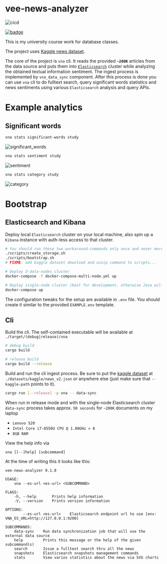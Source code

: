 [kaggle-dataset]: https://www.kaggle.com/rmisra/news-category-dataset

# vee-news-analyzer

![cicd](https://github.com/Veetaha/vee-news-analyzer/workflows/cicd/badge.svg)

[![badge](https://img.shields.io/badge/docs-master-blue.svg)](https://veetaha.github.io/vee-news-analyzer/vna/)


This is my university course work for database classes.

The project uses [Kaggle news dataset][kaggle-dataset].

The core of the project is `vna` cli.
It reads the provided **`~200K`** articles from the data source and puts them into [`Elasticsearch`](https://github.com/elastic/elasticsearch) cluster while analyzing
the obtained textual information sentiment.
The ingest process is implemented by `vna_data_sync` component.
After this process is done you can use `vna` cli to do fulltext search,
query significant words statistics and news sentiments using various `Elasticsearch`
analysis and query APIs.

# Example analytics

## Significant words

```bash
vna stats significant-words study
```

![significant_words](https://user-images.githubusercontent.com/36276403/82747264-e4128000-9d9f-11ea-8a96-4b167013dc13.png)

```bash
vna stats sentiment study
```

![sentiment](https://user-images.githubusercontent.com/36276403/82749758-1c23be00-9db4-11ea-9302-631ab37f70dc.png)

```bash
vna stats category study
```

![category](https://user-images.githubusercontent.com/36276403/82750418-aff78900-9db8-11ea-82c6-22044ad292c9.png)


# Bootstrap

## Elasticsearch and Kibana

Deploy local `Elasticsearch` cluster on your local machine, also
spin up a `Kibana` instance with auth-less access to that cluster.
```bash
# You should run these two workaround-commands only once and never more (at least I hope so)
./scripts/create_storage.sh
./scripts/bootstrap.sh
# FIXME: add kaggle dataset download and unzip command to scripts...

# Deploy 3-data-nodes cluster
docker-compose -f docker-compose-multi-node.yml up

# Deploy single-node cluster (best for development, otherwise Java will eat your RAM)
docker-compose up
```
The configuration tweaks for the setup are available in `.env` file.
You should create it similar to the provided `EXAMPLE.env` template.

## Cli

Build the cli. The self-contained executable will be available at `./target/(debug|release)/vna`

```bash
# debug build
cargo build

# release build
cargo build --release
```

Build and run the cli ingest process. Be sure to put the [kaggle dataset][kaggle-dataset]
at `./datasets/kaggle/news_v2.json` or anywhere else (just make sure that `--kaggle-path`
points to it).

```bash
cargo run [--release] -p vna -- data-sync
```

When run in release mode and with the single-node Elasticsearch cluster `data-sync` process
takes approx. `50 seconds` for `~200K` documents on my laptop
- `Lenovo 520`
- `Intel Core i7-8550U CPU @ 1.80GHz × 8`
- `8GB RAM`

View the help info via
```
vna [[--]help] [subcommand]
```

At the time of writing this it looks like this:

```
vee-news-analyzer 0.1.0

USAGE:
    vna --es-url <es-url> <SUBCOMMAND>

FLAGS:
    -h, --help       Prints help information
    -V, --version    Prints version information

OPTIONS:
        --es-url <es-url>    Elasticsearch endpoint url to use [env: VNA_ES_URL=http://127.0.0.1:9200]

SUBCOMMANDS:
    data-sync    Run data synchronization job that will use the external data source
    help         Prints this message or the help of the given subcommand(s)
    search       Issue a fulltext search thru all the news
    snapshots    Elasticsearch snapshots management commands
    stats        View varios statistics about the news via SVG charts
```
